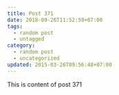 ```yaml
---
title: Post 371
date: 2018-09-26T11:52:59+07:00
tags:
  - random post
  - untagged
category:
  - random post
  - uncategorized
updated: 2015-03-26T09:56:48+07:00
---
```

This is content of post 371